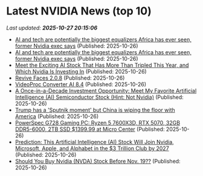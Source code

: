 # Latest NVIDIA News (top 10)
_Last updated: **2025-10-27 20:15:06**_

- [AI and tech are potentially the biggest equalizers Africa has ever seen, former Nvidia exec says](https://biztoc.com/x/ee177960fed22ef9) (Published: 2025-10-26)
- [AI and tech are potentially the biggest equalizers Africa has ever seen, former Nvidia exec says](https://fortune.com/2025/10/26/african-economy-ai-tech-investment-data-computing-infrastructure/) (Published: 2025-10-26)
- [Meet the Exciting AI Stock That Has More Than Tripled This Year, and Which Nvidia Is Investing In](https://biztoc.com/x/f141fc948c41b2e1) (Published: 2025-10-26)
- [Revive Faces 2.0.8](https://post.rlsbb.to/revive-faces-2-0-8/) (Published: 2025-10-26)
- [VideoProc Converter AI 8.4](https://post.rlsbb.to/videoproc-converter-ai-8-4/) (Published: 2025-10-26)
- [A Once-in-a-Decade Investment Opportunity: Meet My Favorite Artificial Intelligence (AI) Semiconductor Stock (Hint: Not Nvidia)](https://biztoc.com/x/9aeab8a63d7abc21) (Published: 2025-10-26)
- [Trump has a 'Sputnik moment' but China is wiping the floor with America](https://www.abc.net.au/news/2025-10-27/trump-china-rare-earths-ai-bellbots-communism/105935300) (Published: 2025-10-26)
- [PowerSpec G728 Gaming PC: Ryzen 5 7600X3D, RTX 5070, 32GB DDR5-6000, 2TB SSD $1399.99 at Micro Center](https://slickdeals.net/f/18735064-powerspec-g728-gaming-pc-ryzen-5-7600x3d-rtx-5070-32gb-ddr5-6000-2tb-ssd-1399-99-at-micro-center) (Published: 2025-10-26)
- [Prediction: This Artificial Intelligence (AI) Stock Will Join Nvidia, Microsoft, Apple, and Alphabet in the $3 Trillion Club by 2027](https://biztoc.com/x/14c04e3b9ffede93) (Published: 2025-10-26)
- [Should You Buy Nvidia (NVDA) Stock Before Nov. 19??](https://biztoc.com/x/a20c5ecddd9dff7c) (Published: 2025-10-26)
